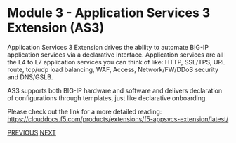# Module 3 - Application Services 3 Extension (AS3)

Application Services 3 Extension drives the ability to automate BIG-IP application services via a declarative interface. Application services are all the L4 to L7 application services you can think of like: HTTP, SSL/TPS, URL route, tcp/udp load balancing, WAF, Access, Network/FW/DDoS security and DNS/GSLB.

AS3 supports both BIG-IP hardware and software and delivers declaration of configurations through templates, just like declarative onboarding.

Please check out the link for a more detailed reading: https://clouddocs.f5.com/products/extensions/f5-appsvcs-extension/latest/


[PREVIOUS](../module2/../module_2/task2_1.md)      [NEXT](task3_1.md)